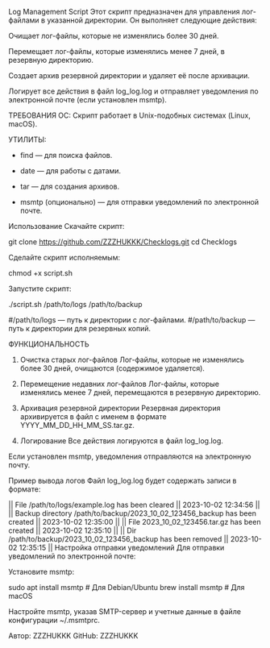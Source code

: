 Log Management Script
Этот скрипт предназначен для управления лог-файлами в указанной директории. Он выполняет следующие действия:

Очищает лог-файлы, которые не изменялись более 30 дней.

Перемещает лог-файлы, которые изменялись менее 7 дней, в резервную директорию.

Создает архив резервной директории и удаляет её после архивации.

Логирует все действия в файл log_log.log и отправляет уведомления по электронной почте (если установлен msmtp).

ТРЕБОВАНИЯ
ОС: Скрипт работает в Unix-подобных системах (Linux, macOS).

УТИЛИТЫ:

- find — для поиска файлов.

- date — для работы с датами.

- tar — для создания архивов.

- msmtp (опционально) — для отправки уведомлений по электронной почте.

Использование
Скачайте скрипт:

git clone https://github.com/ZZZHUKKK/Checklogs.git
cd Checklogs

Сделайте скрипт исполняемым:

chmod +x script.sh

Запустите скрипт:

./script.sh /path/to/logs /path/to/backup

#/path/to/logs — путь к директории с лог-файлами.
#/path/to/backup — путь к директории для резервных копий.

ФУНКЦИОНАЛЬНОСТЬ
1. Очистка старых лог-файлов
Лог-файлы, которые не изменялись более 30 дней, очищаются (содержимое удаляется).

2. Перемещение недавних лог-файлов
Лог-файлы, которые изменялись менее 7 дней, перемещаются в резервную директорию.

3. Архивация резервной директории
Резервная директория архивируется в файл с именем в формате YYYY_MM_DD_HH_MM_SS.tar.gz.

4. Логирование
Все действия логируются в файл log_log.log.

Если установлен msmtp, уведомления отправляются на электронную почту.

Пример вывода логов
Файл log_log.log будет содержать записи в формате:


||  File /path/to/logs/example.log has been cleared   ||  2023-10-02 12:34:56   ||
||  Backup directory /path/to/backup/2023_10_02_123456_backup has been created   ||  2023-10-02 12:35:00   ||
||  File 2023_10_02_123456.tar.gz has been created   ||  2023-10-02 12:35:10   ||
||  Dir /path/to/backup/2023_10_02_123456_backup has been removed   ||  2023-10-02 12:35:15   ||
Настройка отправки уведомлений
Для отправки уведомлений по электронной почте:

Установите msmtp:

sudo apt install msmtp  # Для Debian/Ubuntu
brew install msmtp     # Для macOS

Настройте msmtp, указав SMTP-сервер и учетные данные в файле конфигурации ~/.msmtprc.

Автор: ZZZHUKKK
GitHub: ZZZHUKKK

